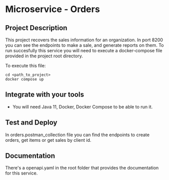 # Microservice - Orders


## Project Description

This project recovers the sales information for an organization. In port 8200 you can see the endpoints to make a sale, and generate reports on them. To run succesfully this service you will need to execute a docker-compose file provided in the project root directory.

To execute this file:

```
cd <path_to_project>
docker compose up
```

## Integrate with your tools

- You will need Java 11, Docker, Docker Compose to be able to run it.

## Test and Deploy

In orders.postman_collection file you can find the endpoints to create orders, get items or get sales by client id.

## Documentation

There's a openapi.yaml in the root folder that provides the documentation for this service.

